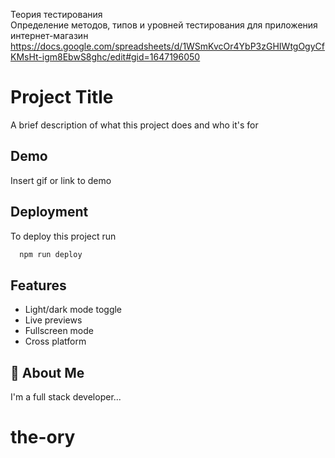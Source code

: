 Теория тестирования  
Определение методов, типов и уровней тестирования для приложения интернет-магазин
https://docs.google.com/spreadsheets/d/1WSmKvcOr4YbP3zGHIWtgOgyCfKMsHt-igm8EbwS8ghc/edit#gid=1647196050
# Project Title

A brief description of what this project does and who it's for


## Demo

Insert gif or link to demo


## Deployment

To deploy this project run

```bash
  npm run deploy
```


## Features

- Light/dark mode toggle
- Live previews
- Fullscreen mode
- Cross platform


## 🚀 About Me
I'm a full stack developer...

# the-ory
